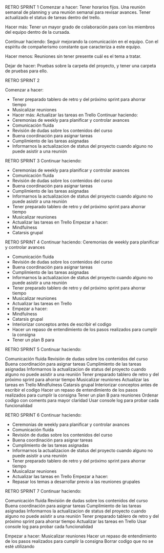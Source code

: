 RETRO SPRINT 1
Comenzar a hacer:
Tener horarios fijos.
Una reunión semanal de planning y una reunión semanal para revisar avances.
Tener actualizado el status de tareas dentro del trello.

Hacer más:
Tener un mayor grado de colaboración para con los miembros del equipo dentro de la cursada.

Continuar haciendo:
Seguir mejorando la comunicación en el equipo.
Con el espíritu de compañerismo constante que caracteriza a este equipo.

Hacer menos:
Reuniones sin tener presente cuál es el tema a tratar.

Dejar de hacer:
Pruebas sobre la carpeta del proyecto, y tener una carpeta de pruebas para ello.

RETRO SPRINT 2

Comenzar a hacer: 
- Tener preparado tablero de retro y del próximo sprint para ahorrar tiempo
- Musicalizar reuniones
- Hacer más: Actualizar las tareas en Trello
Continuar haciendo: 
- Ceremonias de weekly para planificar y controlar avances
- Comunicación fluida
- Revisión de dudas sobre los contenidos del curso
- Buena coordinación para asignar tareas
- Cumplimiento de las tareas asignadas
- Informarnos la actualizacion de status del proyecto cuando alguno no puede asistir a una reunión

RETRO SPRINT 3
Continuar haciendo: 
- Ceremonias de weekly para planificar y controlar avances
- Comunicación fluida
- Revisión de dudas sobre los contenidos del curso
- Buena coordinación para asignar tareas
- Cumplimiento de las tareas asignadas
- Informarnos la actualizacion de status del proyecto cuando alguno no puede asistir a una reunión
- Tener preparado tablero de retro y del próximo sprint para ahorrar tiempo
- Musicalizar reuniones
- Actualizar las tareas en Trello
Empezar a hacer:
- Mindfulness
- Catarsis grupal

RETRO SPRINT 4
Continuar haciendo: 
Ceremonias de weekly para planificar y controlar avances
- Comunicación fluida
- Revisión de dudas sobre los contenidos del curso
- Buena coordinación para asignar tareas
- Cumplimiento de las tareas asignadas
- Informarnos la actualizacion de status del proyecto cuando alguno no puede asistir a una reunión
- Tener preparado tablero de retro y del próximo sprint para ahorrar tiempo
- Musicalizar reuniones
- Actualizar las tareas en Trello
- Empezar a hacer:
- Mindfulness
- Catarsis grupal
- Interiorizar conceptos antes de escribir el codigo
- Hacer un repaso de entendimiento de los pasos realizados para cumplir la consigna
- Tener un plan B para 


RETRO SPRINT 5
Continuar haciendo: 

Comunicación fluida
Revisión de dudas sobre los contenidos del curso
Buena coordinación para asignar tareas
Cumplimiento de las tareas asignadas
Informarnos la actualizacion de status del proyecto cuando alguno no puede asistir a una reunión
Tener preparado tablero de retro y del próximo sprint para ahorrar tiempo
Musicalizar reuniones
Actualizar las tareas en Trello
Mindfulness
Catarsis grupal
Interiorizar conceptos antes de escribir el codigo
Hacer un repaso de entendimiento de los pasos realizados para cumplir la consigna
Tener un plan B para reuniones
Ordenar codigo con coments para mayor claridad
Usar console log para probar cada funcionalidad


RETRO SPRINT 6
Continuar haciendo: 
- Ceremonias de weekly para planificar y controlar avances
- Comunicación fluida
- Revisión de dudas sobre los contenidos del curso
- Buena coordinación para asignar tareas
- Cumplimiento de las tareas asignadas
- Informarnos la actualizacion de status del proyecto cuando alguno no puede asistir a una reunión
- Tener preparado tablero de retro y del próximo sprint para ahorrar tiempo
- Musicalizar reuniones
- Actualizar las tareas en Trello
Empezar a hacer:
- Repasar los temas a desarrollar previo a las reuniones grupales

RETRO SPRINT 7
Continuar haciendo: 

Comunicación fluida
Revisión de dudas sobre los contenidos del curso
Buena coordinación para asignar tareas
Cumplimiento de las tareas asignadas
Informarnos la actualizacion de status del proyecto cuando alguno no puede asistir a una reunión
Tener preparado tablero de retro y del próximo sprint para ahorrar tiempo
Actualizar las tareas en Trello
Usar console log para probar cada funcionalidad


Empezar a hacer: 
Musicalizar reuniones
Hacer un repaso de entendimiento de los pasos realizados para cumplir la consigna
Borrar codigo que no se esté utilizando
